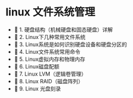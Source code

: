 # linux 文件系统管理

* 📄 1. 硬盘结构（机械硬盘和固态硬盘）详解
* 📄 2. Linux下几种常用文件系统
* 📄 3. Linux系统是如何识别硬盘设备和硬盘分区的
* 📄 4. Linux文件系统常用命令
* 📄 5. Linux虚拟内存和物理内存
* 📄 6. Linux磁盘配额
* 📄 7. Linux LVM（逻辑卷管理）
* 📄 8. Linux RAID（磁盘阵列）
* 📄 9. Linux 光盘刻录

‍
